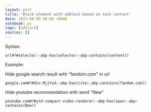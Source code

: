 ```yaml
---
layout: post
title: 'Block element with adblock based on text content'
date: 2022-08-09 00:00 +0000
notebook: pc
tags: [adblock]
sources: []
---
```

Syntax:
```
url#?#selector:-abp-has(selector:-abp-contains(content))
```
Example:

Hide google search result with "fandom.com" in url
```
google.com#?#div.MjjYud:-abp-has(cite:-abp-contains(fandom.com))
```

Hide youtube recommendation with word "New"
```
youtube.com#?#ytd-compact-video-renderer:-abp-has(span:-abp-contains(New))
```